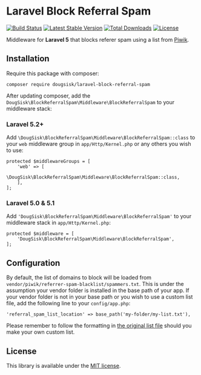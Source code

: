 Laravel Block Referral Spam
==============================
[![Build Status](https://travis-ci.org/DougSisk/Laravel-BlockReferralSpam.svg?branch=master)](https://travis-ci.org/DougSisk/Laravel-BlockReferralSpam)
[![Latest Stable Version](https://poser.pugx.org/dougsisk/laravel-block-referral-spam/version)](https://packagist.org/packages/dougsisk/laravel-block-referral-spam)
[![Total Downloads](https://poser.pugx.org/dougsisk/laravel-block-referral-spam/downloads)](https://packagist.org/packages/dougsisk/laravel-block-referral-spam)
[![License](https://poser.pugx.org/dougsisk/laravel-block-referral-spam/license)](https://packagist.org/packages/dougsisk/laravel-block-referral-spam)

Middleware for **Laravel 5** that blocks referer spam using a list from [Piwik](https://github.com/piwik/referrer-spam-blacklist).

Installation
------------

Require this package with composer:

```
composer require dougsisk/laravel-block-referral-spam
```

After updating composer, add the `DougSisk\BlockReferralSpam\Middleware\BlockReferralSpam` to your middleware stack:

### Laravel 5.2+

Add `\DougSisk\BlockReferralSpam\Middleware\BlockReferralSpam::class` to your `web` middleware group in `app/Http/Kernel.php` or any others you wish to use:
```
protected $middlewareGroups = [
    'web' => [
        \DougSisk\BlockReferralSpam\Middleware\BlockReferralSpam::class,
    ],
];
```

### Laravel 5.0 & 5.1
Add `'DougSisk\BlockReferralSpam\Middleware\BlockReferralSpam'` to your middleware stack in `app/Http/Kernel.php`:
```
protected $middleware = [
    'DougSisk\BlockReferralSpam\Middleware\BlockReferralSpam',
];
```

Configuration
-------------

By default, the list of domains to block will be loaded from `vendor/piwik/referrer-spam-blacklist/spammers.txt`. This is under the assumption your vendor folder is installed in the base path of your app. If your vendor folder is not in your base path or you wish to use a custom list file, add the following line to your `config/app.php`:

```
'referral_spam_list_location' => base_path('my-folder/my-list.txt'),
```

Please remember to follow the formatting in [the original list file](https://github.com/piwik/referrer-spam-blacklist/blob/master/spammers.txt) should you make your own custom list.

License
-------

This library is available under the [MIT license](LICENSE).